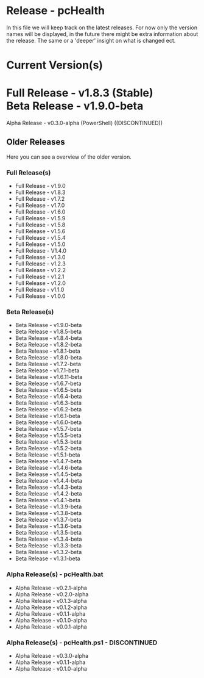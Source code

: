 # Release - pcHealth

In this file we will keep track on the latest releases.
For now only the version names will be displayed, in the future there might be extra information about the release. The same or a 'deeper' insight on what is changed ect.

# Current Version(s)

Full Release - v1.8.3 (Stable)  
Beta Release - v1.9.0-beta
=======
Alpha Release - v0.3.0-alpha (PowerShell) ((DISCONTINUED))

## Older Releases

Here you can see a overview of the older version.

### Full Release(s)

- Full Release - v1.9.0
- Full Release - v1.8.3
- Full Release - v1.7.2
- Full Release - v1.7.0
- Full Release - v1.6.0
- Full Release - v1.5.9
- Full Release - v1.5.8
- Full Release - v1.5.6
- Full Release - v1.5.4
- Full Release - v1.5.0
- Full Release - V1.4.0
- Full Release - v1.3.0
- Full Release - v1.2.3
- Full Release - v1.2.2
- Full Release - v1.2.1
- Full Release - v1.2.0
- Full Release - v1.1.0
- Full Release - v1.0.0

### Beta Release(s)

- Beta Release - v1.9.0-beta
- Beta Release - v1.8.5-beta
- Beta Release - v1.8.4-beta
- Beta Release - v1.8.2-beta
- Beta Release - v1.8.1-beta
- Beta Release - v1.8.0-beta
- Beta Release - v1.7.2-beta
- Beta Release - v1.7.1-beta
- Beta Release - v1.6.11-beta
- Beta Release - v1.6.7-beta
- Beta Release - v1.6.5-beta
- Beta Release - v1.6.4-beta
- Beta Release - v1.6.3-beta
- Beta Release - v1.6.2-beta
- Beta Release - v1.6.1-beta
- Beta Release - v1.6.0-beta
- Beta Release - v1.5.7-beta
- Beta Release - v1.5.5-beta
- Beta Release - v1.5.3-beta
- Beta Release - v1.5.2-beta
- Beta Release - v1.5.1-beta
- Beta Release - v1.4.7-beta
- Beta Release - v1.4.6-beta
- Beta Release - v1.4.5-beta
- Beta Release - v1.4.4-beta
- Beta Release - v1.4.3-beta
- Beta Release - v1.4.2-beta
- Beta Release - v1.4.1-beta
- Beta Release - v1.3.9-beta
- Beta Release - v1.3.8-beta
- Beta Release - v1.3.7-beta
- Beta Release - v1.3.6-beta
- Beta Release - v1.3.5-beta
- Beta Release - v1.3.4-beta
- Beta Release - v1.3.3-beta
- Beta Release - v1.3.2-beta
- Beta Release - v1.3.1-beta

### Alpha Release(s) - pcHealth.bat

- Alpha Release - v0.2.1-alpha
- Alpha Release - v0.2.0-alpha
- Alpha Release - v0.1.3-alpha
- Alpha Release - v0.1.2-alpha
- Alpha Release - v0.1.1-alpha
- Alpha Release - v0.1.0-alpha
- Alpha Release - v0.0.1-alpha

### Alpha Release(s) - pcHealth.ps1 - DISCONTINUED

- Alpha Release - v0.3.0-alpha
- Alpha Release - v0.1.1-alpha
- Alpha Release - v0.1.0-alpha
